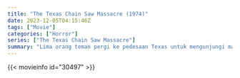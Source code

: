 ```yaml
---
title: "The Texas Chain Saw Massacre (1974)"
date: 2023-12-05T04:15:46Z
tags: ["Movie"]
categories: ["Horror"]
series: ["The Texas Chain Saw Massacre"]
summary: "Lima orang teman pergi ke pedesaan Texas untuk mengunjungi makam seorang kakek. Dalam perjalanan mereka menemukan sesuatu yang tampak seperti rumah kosong, hanya untuk menemukan sesuatu yang menyeramkan di dalamnya. Sesuatu yang dipersenjatai dengan gergaji mesin."
---
```


<mux-player stream-type="on-demand"
src="https://kp3d-my.sharepoint.com/personal/ryoo_kp3d_onmicrosoft_com/_layouts/15/download.aspx?share=EXblcsF-pO9JskKCncDJiu0BeoQ_tJYfDokQsTpRLYDKPg" prefer-playback="mse" controls>

</mux-player>


{{< movieinfo id="30497" >}}

<script src="https://cdn.jsdelivr.net/npm/@mux/mux-player"></script>

 <script type="application/ld+json ">
{
"@context": "https://schema.org/",
"@type": "VideoObject",
"name": "The Texas Chain Saw Massacre (1974)",
"contentUrl": "https://stream.mux.com/oXpapih01vQB6deFlIlvpCPLSsbsUfd00E3Ft2hYybWls.m3u8",
"thumbnailUrl": "https://www.themoviedb.org/t/p/original/s4yGBsAJ93OMVGlUVCQmunZpVUF.jpg?width=314&fit_mode=preserve&time=25",
"uploadDate": "2023-12-05T04:15:46Z",
}

</script>